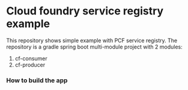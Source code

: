 # Cloud foundry service registry example
This repository shows simple example with PCF service registry. The repository is a gradle spring boot multi-module 
project with 2 modules:
 1. cf-consumer
 2. cf-producer
 
### How to build the app
